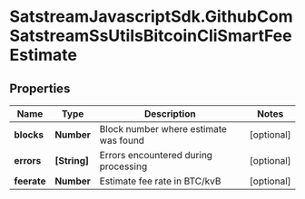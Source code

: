 # SatstreamJavascriptSdk.GithubComSatstreamSsUtilsBitcoinCliSmartFeeEstimate

## Properties
Name | Type | Description | Notes
------------ | ------------- | ------------- | -------------
**blocks** | **Number** | Block number where estimate was found | [optional] 
**errors** | **[String]** | Errors encountered during processing | [optional] 
**feerate** | **Number** | Estimate fee rate in BTC/kvB | [optional] 
